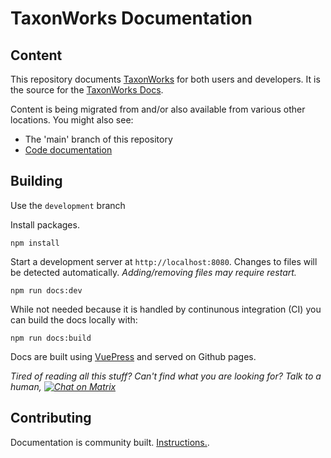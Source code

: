 # TaxonWorks Documentation

## Content
This repository documents [TaxonWorks](https://taxonworks.org) for both users and developers. It is the source for the [TaxonWorks Docs](https://docs.taxonworks.org).

Content is being migrated from and/or also available from various other locations. You might also see:

* The 'main' branch of this repository
* [Code documentation](https://rdoc.taxonworks.org/)

## Building

Use the `development` branch

Install packages.
```
npm install
```

Start a development server at `http://localhost:8080`. Changes to files will be detected automatically. _Adding/removing files may require restart._
```
npm run docs:dev
```

While not needed because it is handled by continunous integration (CI) you can build the docs locally with:
```
npm run docs:build 
```

Docs are built using [VuePress](https://vuepress.vuejs.org/) and served on Github pages.

_Tired of reading all this stuff? Can't find what you are looking for? Talk to a human, [![Chat on Matrix](https://img.shields.io/matrix/TaxonWorks:gitter.im?label=chat&server_fqdn=matrix.org)](https://app.gitter.im/#/room/#SpeciesFileGroup_taxonworks:gitter.im)_

## Contributing

Documentation is community built. [Instructions.](https://docs.taxonworks.org/develop/contributing.html).
